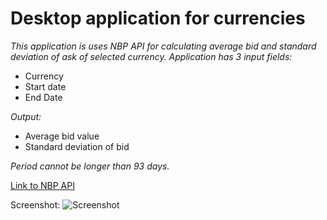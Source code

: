 # Desktop application for currencies

*This application is uses NBP API for calculating average bid and standard deviation of ask of selected currency. Application has 3 input fields:*
* Currency
* Start date
* End Date

*Output:*
* Average bid value
* Standard deviation of bid

*Period cannot be longer than 93 days.* 

[Link to NBP API](http://api.nbp.pl/en.html) 

Screenshot:
![Screenshot](http://imgur.com/Ri4sdOTl.png)
